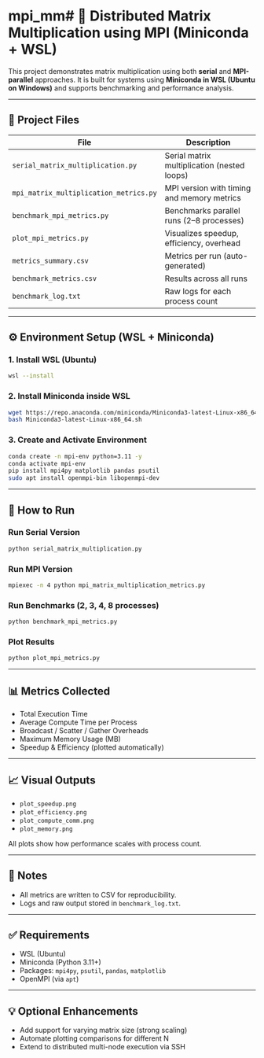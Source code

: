 # mpi_mm# 🧮 Distributed Matrix Multiplication using MPI (Miniconda + WSL)

This project demonstrates matrix multiplication using both **serial** and **MPI-parallel** approaches. It is built for systems using **Miniconda in WSL (Ubuntu on Windows)** and supports benchmarking and performance analysis.

---

## 📂 Project Files

| File                                 | Description                               |
|--------------------------------------|-------------------------------------------|
| `serial_matrix_multiplication.py`    | Serial matrix multiplication (nested loops) |
| `mpi_matrix_multiplication_metrics.py` | MPI version with timing and memory metrics |
| `benchmark_mpi_metrics.py`           | Benchmarks parallel runs (2–8 processes)  |
| `plot_mpi_metrics.py`                | Visualizes speedup, efficiency, overhead  |
| `metrics_summary.csv`                | Metrics per run (auto-generated)          |
| `benchmark_metrics.csv`              | Results across all runs                   |
| `benchmark_log.txt`                  | Raw logs for each process count           |

---

## ⚙️ Environment Setup (WSL + Miniconda)

### 1. Install WSL (Ubuntu)
```bash
wsl --install
```

### 2. Install Miniconda inside WSL
```bash
wget https://repo.anaconda.com/miniconda/Miniconda3-latest-Linux-x86_64.sh
bash Miniconda3-latest-Linux-x86_64.sh
```

### 3. Create and Activate Environment
```bash
conda create -n mpi-env python=3.11 -y
conda activate mpi-env
pip install mpi4py matplotlib pandas psutil
sudo apt install openmpi-bin libopenmpi-dev
```

---

## 🚀 How to Run

### Run Serial Version
```bash
python serial_matrix_multiplication.py
```

### Run MPI Version
```bash
mpiexec -n 4 python mpi_matrix_multiplication_metrics.py
```

### Run Benchmarks (2, 3, 4, 8 processes)
```bash
python benchmark_mpi_metrics.py
```

### Plot Results
```bash
python plot_mpi_metrics.py
```

---

## 📊 Metrics Collected

- Total Execution Time
- Average Compute Time per Process
- Broadcast / Scatter / Gather Overheads
- Maximum Memory Usage (MB)
- Speedup & Efficiency (plotted automatically)

---

## 📈 Visual Outputs

- `plot_speedup.png`  
- `plot_efficiency.png`  
- `plot_compute_comm.png`  
- `plot_memory.png`

All plots show how performance scales with process count.

---

## 🧪 Notes


- All metrics are written to CSV for reproducibility.
- Logs and raw output stored in `benchmark_log.txt`.

---

## ✅ Requirements

- WSL (Ubuntu)
- Miniconda (Python 3.11+)
- Packages: `mpi4py`, `psutil`, `pandas`, `matplotlib`
- OpenMPI (via `apt`)

---

## 💡 Optional Enhancements

- Add support for varying matrix size (strong scaling)
- Automate plotting comparisons for different N
- Extend to distributed multi-node execution via SSH

